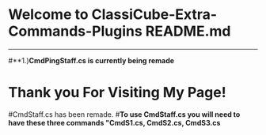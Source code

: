 # **Welcome to ClassiCube-Extra-Commands-Plugins README.md**

____________________________________________________________________
#**1.)**CmdPingStaff.cs is currently being remade**
# **Thank you For Visiting My Page!**

#CmdStaff.cs has been remade.
#**To use CmdStaff.cs you will need to have these three commands "CmdS1.cs, CmdS2.cs, CmdS3.cs**
